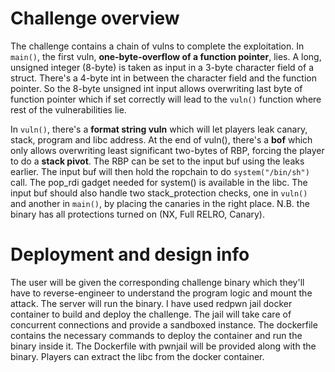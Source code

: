 # Challenge overview

The challenge contains a chain of vulns to complete the exploitation. In `main()`, the first vuln, **one-byte-overflow of a function pointer**, lies. A long, unsigned integer (8-byte) is taken as input in a 3-byte character field of a struct. There's a 4-byte int in between the character field and the function pointer. So the 8-byte unsigned int input allows overwriting last byte of function pointer which if set correctly will lead to the `vuln()` function where rest of the vulnerabilities lie.

In `vuln()`, there's a **format string vuln** which will let players leak canary, stack, program and libc address. At the end of vuln(), there's a **bof** which only allows overwriting least significant two-bytes of RBP, forcing the player to do a **stack pivot**. The RBP can be set to the input buf using the leaks earlier. The input buf will then hold the ropchain to do `system("/bin/sh")` call. The pop_rdi gadget needed for system() is available in the libc. The input buf should also handle two stack_protection checks, one in `vuln()` and another in `main()`, by placing the canaries in the right place.
N.B. the binary has all protections turned on (NX, Full RELRO, Canary).

# Deployment and design info
The user will be given the corresponding challenge binary which they'll have to reverse-engineer to understand the program logic and mount the attack. The server will run the binary. I have used redpwn jail docker container to build and deploy the challenge. The jail will take care of concurrent connections and provide a sandboxed instance. The dockerfile contains the necessary commands to deploy the container and run the binary inside it. The Dockerfile with pwnjail will be provided along with the binary. Players can extract the libc from the docker container.
